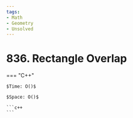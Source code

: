 ```yaml
---
tags:
- Math
- Geometry
- Unsolved
---
```



# 836. Rectangle Overlap

=== "C++"

    $Time: O()$

    $Space: O()$

    ```c++
    ```